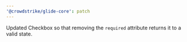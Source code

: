 ```yaml
---
'@crowdstrike/glide-core': patch
---
```


Updated Checkbox so that removing the `required` attribute returns it to a valid state.
